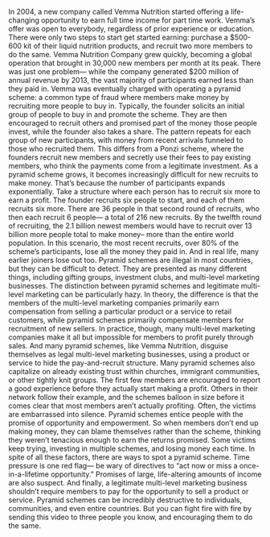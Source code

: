 In 2004, a new company called Vemma Nutrition started offering a life-changing  opportunity to earn full time income  for part time work. Vemma’s offer was open to everybody, regardless of prior experience  or education. There were only two steps to start  get started earning: purchase a $500-600 kit  of their liquid nutrition products, and recruit two more members  to do the same. Vemma Nutrition Company grew quickly, becoming a global operation that brought in 30,000 new members  per month at its peak. There was just one problem— while the company generated $200 million of annual revenue by 2013, the vast majority of participants  earned less than they paid in. Vemma was eventually charged with  operating a pyramid scheme: a common type of fraud where members make money by recruiting more people to buy in. Typically, the founder solicits an initial group of people to buy in and promote the scheme. They are then encouraged to recruit others and promised part of the money  those people invest, while the founder also takes a share. The pattern repeats for each group  of new participants, with money from recent arrivals funneled  to those who recruited them. This differs from a Ponzi scheme, where the founders recruit new members and secretly use their fees to  pay existing members, who think the payments come  from a legitimate investment. As a pyramid scheme grows, it becomes increasingly difficult for new  recruits to make money. That’s because the number of participants expands exponentially. Take a structure where each person has  to recruit six more to earn a profit. The founder recruits six people to start, and each of them recruits six more. There are 36 people in that second round of recruits, who then each recruit 6 people— a total of 216 new recruits. By the twelfth round of recruiting, the 2.1 billion newest members  would have to recruit over 13 billion more people total  to make money– more than the entire world population. In this scenario, the most recent recruits, over 80% of the scheme’s participants, lose all the money they paid in. And in real life, many earlier joiners lose out too. Pyramid schemes are illegal  in most countries, but they can be difficult to detect. They are presented as many  different things, including gifting groups, investment clubs, and multi-level  marketing businesses. The distinction between pyramid schemes  and legitimate multi-level marketing can be particularly hazy. In theory, the difference is that the members of the multi-level  marketing companies primarily earn compensation from selling a particular product or a service to retail customers, while pyramid schemes primarily compensate members for recruitment of new sellers. In practice, though, many multi-level marketing companies make  it all but impossible for members to profit purely  through sales. And many pyramid schemes,  like Vemma Nutrition, disguise themselves as legal multi-level marketing businesses, using a product or service to hide the pay-and-recruit structure. Many pyramid schemes also capitalize  on already existing trust within churches, immigrant communities,  or other tightly knit groups. The first few members are encouraged  to report a good experience before they actually start  making a profit. Others in their network follow  their example, and the schemes balloon in size before it comes clear that most members aren’t actually profiting. Often, the victims are  embarrassed into silence. Pyramid schemes entice people with the promise of opportunity and empowerment. So when members don’t end up making money, they can blame themselves  rather than the scheme, thinking they weren’t tenacious enough  to earn the returns promised. Some victims keep trying, investing in multiple schemes, and losing money each time. In spite of all these factors, there are ways to spot a pyramid scheme. Time pressure is one red flag— be wary of directives to “act now or  miss a once-in-a-lifetime opportunity.” Promises of large, life-altering amounts of income are also suspect. And finally, a legitimate multi-level  marketing business shouldn’t require members to pay for the opportunity to sell a product or service. Pyramid schemes can be incredibly  destructive to individuals, communities, and even entire countries. But you can fight fire with fire by sending this video to three  people you know, and encouraging them to do the same. 